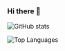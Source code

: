### Hi there 👋

![GitHub stats](https://github-readme-stats.vercel.app/api?username=LC1243&show_icons=true&theme=tokyonight)

![Top Languages](https://github-readme-stats.vercel.app/api/top-langs/?username=LC1243&theme=tokyonight) 

